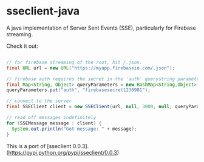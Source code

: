 # sseclient-java
A java implementation of Server Sent Events (SSE), particularly for Firebase streaming.

Check it out:
```java

// for firebase streaming of the root, hit /.json.
final URL url = new URL("https://myapp.firebaseio.com/.json");

// firebase auth requires the secret in the 'auth' querystring parameter
final Map<String, Object> queryParameters = new HashMap<String,Object>();
queryParameters.put("auth", "firebasesecret1230981");

// connect to the server
final SSEClient client = new SSEClient(url, null, 3000, null, queryParameters);

// read off messages indefinitely
for (SSEMessage message : client) {
  System.out.println("Got message: " + message);
}
```

This is a port of [sseclient 0.0.3].(https://pypi.python.org/pypi/sseclient/0.0.3)

